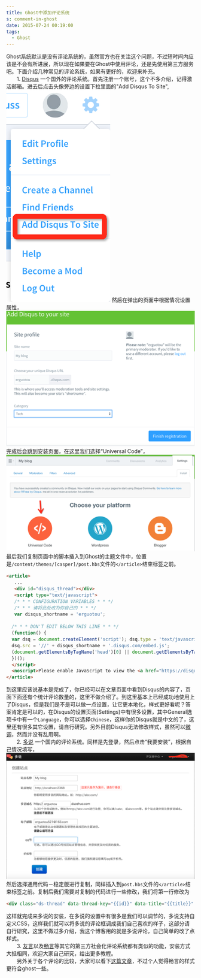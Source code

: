 ```yaml
---
title: Ghost中添加评论系统
s: comment-in-ghost
date: 2015-07-24 00:19:00
tags:
  - Ghost
---
```

Ghost系统默认是没有评论系统的，虽然官方也在关注这个问题，不过短时间内应该是不会有所进展，所以现在如果要在Ghost中使用评论，还是先使用第三方服务吧。下面介绍几种常见的评论系统，如果有更好的，欢迎来补充。  
　　1. [Disqus](https://disqus.com/) 一个国外的评论系统。首先注册一个账号，这个不多介绍，记得激活邮箱。进去后点击头像旁边的设置下拉里面的"Add Disqus To Site",
![Disqus](/images/ghost/disqus.png)
然后在弹出的页面中根据情况设置属性，
![Disqus profile](/images/ghost/disqus-profile.png)
完成后会跳到安装页面，在这里我们选择“Universal Code”，
![Disqus code selection](/images/ghost/disqus-code-selection.png)
最后我们复制页面中的脚本插入到Ghost的主题文件中，位置是`/content/themes/[casper]/post.hbs`文件的`</article>`结束标签之前。
```html
<article>
   ...
   <div id="disqus_thread"></div>
   <script type="text/javascript">
   /* * * CONFIGURATION VARIABLES * * */
   /* * * 请将此处改为你自己的 * * */
   var disqus_shortname = 'erguotou';

  /* * * DON'T EDIT BELOW THIS LINE * * */
  (function() {
  var dsq = document.createElement('script'); dsq.type = 'text/javascript'; dsq.async = true;
  dsq.src = '//' + disqus_shortname + '.disqus.com/embed.js';
  (document.getElementsByTagName('head')[0] || document.getElementsByTagName('body')[0]).appendChild(dsq);
  })();
  </script>
  <noscript>Please enable JavaScript to view the <a href="https://disqus.com/?ref_noscript" rel="nofollow">comments powered by Disqus.</a></noscript>
</article>
```
到这里应该说基本是完成了，你已经可以在文章页面中看到Disqus的内容了，页面下面还有个统计评论数量的，这里不做介绍了。到这里基本上已经成功地使用上了Disqus，但是我们是不是可以做一点设置，让它更本地化，样式更好看呢？答案肯定是可以的，在Disqus的设置页面(Settings)中有很多设置，其中General选项卡中有一个`Language`，你可以选择`Chinese`，这样你的Disqus就是中文的了，这里还有很多其它设置，请自行研究。另外目前Disqus无法修改样式，虽然可以[微调](https://help.disqus.com/customer/portal/articles/545277-disqus-appearance-tweaks)，然而并没有乱用啊。  
　　2. [多说](http://duoshuo.com/) 一个国内的评论系统。同样是先登录，然后点击“我要安装”，根据自己情况填写，
![Duoshuo](/images/ghost/duoshuo.png)然后选择通用代码－稳定版进行复制，同样插入到`post.hbs`文件的`</article>`结束标签之前。复制后我们需要对复制的代码进行一些修改，我们将第一行修改为
```html
<div class="ds-thread" data-thread-key="{{id}}" data-title="{{title}}" data-url="{{url absolute="true"}}"></div>
```
这样就完成来多说的安装，在多说的设置中有很多是我们可以调节的，多说支持自定义CSS，这样我们就可以将多说的评论框调成我们自己喜欢的样子，这部分请自行研究，这里不做过多介绍，我这个博客用的就是多说评论，自己简单的改了点样式。  
　　3. [友言](http://www.uyan.cc/getcode)以及[畅言](http://changyan.kuaizhan.com/)等其它的第三方社会化评论系统都有类似的功能，安装方式大抵相同，欢迎大家自己研究，给出更多教程。  
　　另外关于各个评论的比较，大家可以看下[这篇文章](http://changyan.sohu.com/blog/?p=126)，不过个人觉得畅言的样式更符合ghost一些。
